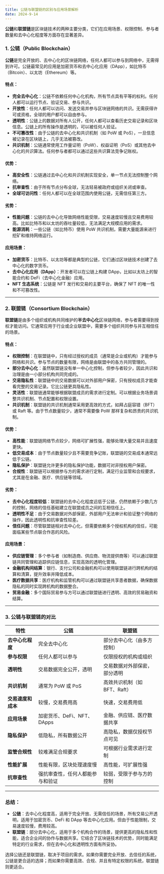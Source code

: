 ```yaml
---
title: 公链与联盟链的区别与应用场景解析
date: 2024-9-14
---
```


**公链**和**联盟链**是区块链技术的两种主要分类，它们在应用场景、权限控制、参与者数量和去中心化程度等方面存在显著差异。

### 1. **公链（Public Blockchain）**

**公链**是完全开放的、去中心化的区块链网络，任何人都可以参与到网络中，无需得到许可。公链最常见的应用是加密货币和去中心化应用（DApp），如比特币（Bitcoin）、以太坊（Ethereum）等。

#### 特点：
- **完全去中心化**：公链不依赖任何中心化机构，所有节点具有平等的权利。任何人都可以运行节点、验证交易、参与共识。
- **开放性**：任何人都可以访问、发送交易并参与区块链网络的共识。无需获得许可或资格，全球的用户都可以自由参与。
- **透明性**：公链上的数据对所有人公开，任何人都可以查看历史交易记录和区块信息。公链上的所有操作是透明的，可以被任何人验证。
- **不可篡改性**：由于公链的去中心化和共识机制（如 PoW 或 PoS），一旦信息被记录在区块链上，几乎无法被篡改。
- **共识机制**：公链通常使用工作量证明（PoW）、权益证明（PoS）或其他去中心化的共识算法。任何参与者都可以通过这些共识算法竞争记账权。

#### 优势：
- **高安全性**：公链通过去中心化和共识机制实现安全，单一节点无法控制整个网络。
- **抗审查性**：由于所有节点分布全球，无法轻易被政府或组织关闭或审查。
- **全球可访问性**：任何人都可以在全球范围内使用公链，无需信任第三方。

#### 劣势：
- **性能问题**：公链的去中心化导致网络性能受限，交易速度较慢且交易费用较高。比如比特币和以太坊的吞吐量较低，无法满足大规模应用的需求。
- **能源消耗**：一些公链（如比特币）使用 PoW 共识机制，需要大量能源来进行挖矿和维持网络运行。

#### 应用场景：
- **加密货币**：比特币、以太坊等都是典型的公链，它们通过区块链技术创建了去中心化的数字货币。
- **去中心化应用（DApp）**：开发者可以在公链上构建 DApp，比如以太坊上的智能合约和 DeFi（去中心化金融）应用。
- **NFT 生态系统**：公链是 NFT 发行和交易的主要平台，确保了 NFT 的唯一性和不可篡改性。

---

### 2. **联盟链（Consortium Blockchain）**

**联盟链**是由多个组织或机构共同维护的**半去中心化**区块链网络，参与者需要得到授权才能访问。它通常应用于行业或企业联盟中，需要多个组织共同参与并互相信任的场景。

#### 特点：
- **权限控制**：在联盟链中，只有经过授权的成员（通常是企业或机构）才能参与网络和共识。参与节点的数量有限，网络是由联盟中的各方共同管理的。
- **部分去中心化**：虽然联盟链没有单一中心化控制，但参与者较少，因此共识和治理是由一小部分机构共同完成的。
- **交易隐私性**：联盟链中的交易数据可以对外部用户保密，只有授权成员才能查看完整的交易记录。它比公链更具隐私性。
- **灵活性**：联盟链通常能够根据联盟成员的需求进行定制。可以根据业务场景调整共识机制、节点配置和权限设置。
- **共识机制**：联盟链的共识机制通常采用更高效的方式，如拜占庭容错（BFT）或 Raft 等。由于节点数量较少，通常不需要像 PoW 那样复杂和昂贵的共识机制。

#### 优势：
- **高性能**：联盟链网络节点较少，网络可扩展性强，能够处理大量交易并且速度更快。
- **低交易成本**：由于节点数量较少且不需要竞争记账，联盟链的交易成本通常远低于公链。
- **隐私保护**：联盟链允许更多的隐私保护功能，数据可对非授权用户保密。
- **合规性**：联盟链可以根据参与方的需求进行定制，满足行业监管和合规要求，尤其是在金融、医疗、供应链等领域。

#### 劣势：
- **去中心化程度较低**：联盟链的去中心化程度远低于公链，仍然依赖于少数几方的控制，网络的信任基础建立在联盟成员之间的互相信任上。
- **透明性不足**：由于交易数据对外部保密，外部用户无法审计和验证整个网络的操作，因此透明性和抗审查性较差。
- **信任问题**：尽管联盟链相对去中心化，但需要依赖多个授权机构的信任，可能面临某些节点联合作恶的风险。

#### 应用场景：
- **供应链管理**：多个参与者（如制造商、供应商、物流提供商等）可以通过联盟链共同管理和追踪供应链信息，实现高效的透明化管理。
- **金融机构间结算**：银行、支付公司和金融机构可以使用联盟链进行跨机构的结算和清算，提升效率并降低成本。
- **医疗数据共享**：医疗机构和监管机构可以通过联盟链共享患者数据，确保数据隐私的同时实现跨机构的数据整合。
- **贸易金融**：多个国际贸易参与方可以通过联盟链进行透明、高效的贸易融资和结算。

---

### 3. **公链与联盟链的对比**

| 特性                | 公链                             | 联盟链                       |
|---------------------|----------------------------------|------------------------------|
| **去中心化程度**    | 完全去中心化                     | 部分去中心化（由多方控制）    |
| **参与权限**        | 任何人都可以参与                 | 仅限授权的机构或组织          |
| **透明性**          | 交易数据完全公开，透明           | 交易数据对外部保密，部分透明  |
| **共识机制**        | 通常为 PoW 或 PoS                | 高效共识机制（如 BFT、Raft）  |
| **交易速度和成本**  | 较慢，交易费用高                 | 快速，交易费用低              |
| **应用场景**        | 加密货币、DeFi、NFT、DApps        | 金融、供应链、医疗数据共享    |
| **隐私保护**        | 低隐私，所有数据公开             | 高隐私，数据仅授权节点可见    |
| **监管合规性**      | 较难满足合规要求                 | 可根据行业需求进行定制        |
| **性能扩展**        | 性能有限，区块处理速度慢          | 高性能，可扩展性强            |
| **抗审查性**        | 强抗审查性，任何人都能参与和验证  | 较弱，受限于参与方的控制      |

---

### 总结：
- **公链**：去中心化程度高，适用于完全开放、无需信任的场景，所有交易公开透明，适用于加密货币、DeFi 和 DApp 等去中心化应用。但由于性能限制，交易速度较慢，费用较高。
- **联盟链**：部分去中心化，适用于多个机构合作的场景，提供更高的隐私性和性能，适合企业间的协作与数据共享。它结合了区块链技术的优势，同时能满足特定的行业需求，但在去中心化和透明性方面有所妥协。

选择公链还是联盟链，取决于项目的需求。如果你需要完全开放、去信任的系统，公链是更合适的选择；而如果你需要高效、合规、并且有特定权限的系统，联盟链则更适合。